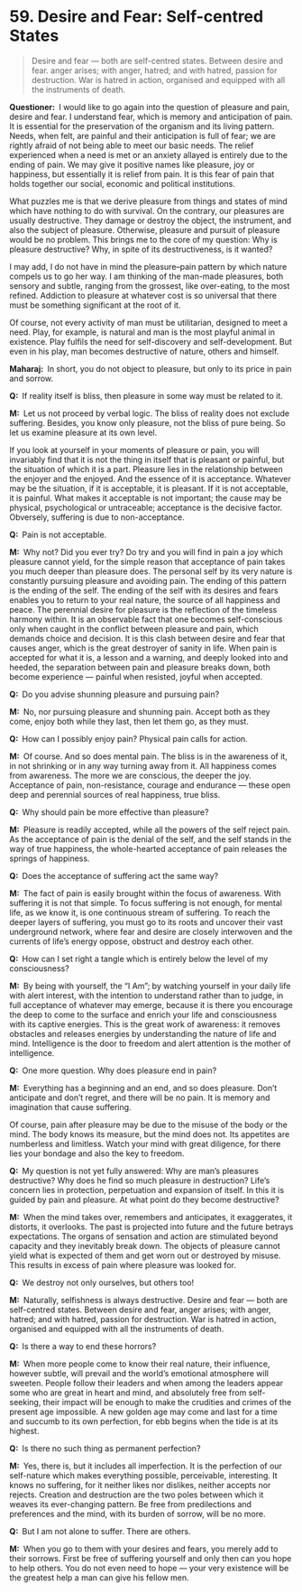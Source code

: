 # 59. Desire and Fear: Self-centred States

>Desire and fear — both are self-centred states. Between desire and fear. anger arises; with anger, hatred; and with hatred, passion for destruction. War is hatred in action, organised and equipped with all the instruments of death.

**Questioner:**&ensp;I would like to go again into the question of pleasure and pain, desire and fear. I understand fear, which is memory and anticipation of pain. It is essential for the preservation of the organism and its living pattern. Needs, when felt, are painful and their anticipation is full of fear; we are rightly afraid of not being able to meet our basic needs. The relief experienced when a need is met or an anxiety allayed is entirely due to the ending of pain. We may give it positive names like pleasure, joy or happiness, but essentially it is relief from pain. It is this fear of pain that holds together our social, economic and political institutions.

What puzzles me is that we derive pleasure from things and states of mind which have nothing to do with survival. On the contrary, our pleasures are usually destructive. They damage or destroy the object, the instrument, and also the subject of pleasure. Otherwise, pleasure and pursuit of pleasure would be no problem. This brings me to the core of my question: Why is pleasure destructive? Why, in spite of its destructiveness, is it wanted? 

I may add, I do not have in mind the pleasure–pain pattern by which nature compels us to go her way. I am thinking of the man-made pleasures, both sensory and subtle, ranging from the grossest, like over-eating, to the most refined. Addiction to pleasure at whatever cost is so universal that there must be something significant at the root of it. 

Of course, not every activity of man must be utilitarian, designed to meet a need. Play, for example, is natural and man is the most playful animal in existence. Play fulfils the need for self-discovery and self-development. But even in his play, man becomes destructive of nature, others and himself.

**Maharaj:**&ensp;In short, you do not object to pleasure, but only to its price in pain and sorrow.

**Q:**&ensp;If reality itself is bliss, then pleasure in some way must be related to it.

**M:**&ensp;Let us not proceed by verbal logic. The bliss of reality does not exclude suffering. Besides, you know only pleasure, not the bliss of pure being. So let us examine pleasure at its own level. 

If you look at yourself in your moments of pleasure or pain, you will invariably find that it is not the thing in itself that is pleasant or painful, but the situation of which it is a part. Pleasure lies in the relationship between the enjoyer and the enjoyed. And the essence of it is acceptance. Whatever may be the situation, if it is acceptable, it is pleasant. If it is not acceptable, it is painful. What makes it acceptable is not important; the cause may be physical, psychological or untraceable; acceptance is the decisive factor. Obversely, suffering is due to non-acceptance.

**Q:**&ensp;Pain is not acceptable.

**M:**&ensp;Why not? Did you ever try? Do try and you will find in pain a joy which pleasure cannot yield, for the simple reason that acceptance of pain takes you much deeper than pleasure does. The personal self by its very nature is constantly pursuing pleasure and avoiding pain. The ending of this pattern is the ending of the self. The ending of the self with its desires and fears enables you to return to your real nature, the source of all happiness and peace. The perennial desire for pleasure is the reflection of the timeless harmony within. It is an observable fact that one becomes self-conscious only when caught in the conflict between pleasure and pain, which demands choice and decision. It is this clash between desire and fear that causes anger, which is the great destroyer of sanity in life. When pain is accepted for what it is, a lesson and a warning, and deeply looked into and heeded, the separation between pain and pleasure breaks down, both become experience — painful when resisted, joyful when accepted.

**Q:**&ensp;Do you advise shunning pleasure and pursuing pain?

**M:**&ensp;No, nor pursuing pleasure and shunning pain. Accept both as they come, enjoy both while they last, then let them go, as they must.

**Q:**&ensp;How can I possibly enjoy pain? Physical pain calls for action.

**M:**&ensp;Of course. And so does mental pain. The bliss is in the awareness of it, in not shrinking or in any way turning away from it. All happiness comes from awareness. The more we are conscious, the deeper the joy. Acceptance of pain, non-resistance, courage and endurance — these open deep and perennial sources of real happiness, true bliss.

**Q:**&ensp;Why should pain be more effective than pleasure?

**M:**&ensp;Pleasure is readily accepted, while all the powers of the self reject pain. As the acceptance of pain is the denial of the self, and the self stands in the way of true happiness, the whole-hearted acceptance of pain releases the springs of happiness.

**Q:**&ensp;Does the acceptance of suffering act the same way?

**M:**&ensp;The fact of pain is easily brought within the focus of awareness. With suffering it is not that simple. To focus suffering is not enough, for mental life, as we know it, is one continuous stream of suffering. To reach the deeper layers of suffering, you must go to its roots and uncover their vast underground network, where fear and desire are closely interwoven and the currents of life’s energy oppose, obstruct and destroy each other.

**Q:**&ensp;How can I set right a tangle which is entirely below the level of my consciousness?

**M:**&ensp;By being with yourself, the “I Am”; by watching yourself in your daily life with alert interest, with the intention to understand rather than to judge, in full acceptance of whatever may emerge, because it is there you encourage the deep to come to the surface and enrich your life and consciousness with its captive energies. This is the great work of awareness: it removes obstacles and releases energies by understanding the nature of life and mind. Intelligence is the door to freedom and alert attention is the mother of intelligence.

**Q:**&ensp;One more question. Why does pleasure end in pain?

**M:**&ensp;Everything has a beginning and an end, and so does pleasure. Don’t anticipate and don’t regret, and there will be no pain. It is memory and imagination that cause suffering. 

Of course, pain after pleasure may be due to the misuse of the body or the mind. The body knows its measure, but the mind does not. Its appetites are numberless and limitless. Watch your mind with great diligence, for there lies your bondage and also the key to freedom.

**Q:**&ensp;My question is not yet fully answered: Why are man’s pleasures destructive? Why does he find so much pleasure in destruction? Life’s concern lies in protection, perpetuation and expansion of itself. In this it is guided by pain and pleasure. At what point do they become destructive?

**M:**&ensp;When the mind takes over, remembers and anticipates, it exaggerates, it distorts, it overlooks. The past is projected into future and the future betrays expectations. The organs of sensation and action are stimulated beyond capacity and they inevitably break down. The objects of pleasure cannot yield what is expected of them and get worn out or destroyed by misuse. This results in excess of pain where pleasure was looked for.

**Q:**&ensp;We destroy not only ourselves, but others too!

**M:**&ensp;Naturally, selfishness is always destructive. Desire and fear — both are self-centred states. Between desire and fear, anger arises; with anger, hatred; and with hatred, passion for destruction. War is hatred in action, organised and equipped with all the instruments of death.

**Q:**&ensp;Is there a way to end these horrors?

**M:**&ensp;When more people come to know their real nature, their influence, however subtle, will prevail and the world’s emotional atmosphere will sweeten. People follow their leaders and when among the leaders appear some who are great in heart and mind, and absolutely free from self-seeking, their impact will be enough to make the crudities and crimes of the present age impossible. A new golden age may come and last for a time and succumb to its own perfection, for ebb begins when the tide is at its highest.

**Q:**&ensp;Is there no such thing as permanent perfection?

**M:**&ensp;Yes, there is, but it includes all imperfection. It is the perfection of our self-nature which makes everything possible, perceivable, interesting. It knows no suffering, for it neither likes nor dislikes, neither accepts nor rejects. Creation and destruction are the two poles between which it weaves its ever-changing pattern. Be free from predilections and preferences and the mind, with its burden of sorrow, will be no more.

**Q:**&ensp;But I am not alone to suffer. There are others.

**M:**&ensp;When you go to them with your desires and fears, you merely add to their sorrows. First be free of suffering yourself and only then can you hope to help others. You do not even need to hope — your very existence will be the greatest help a man can give his fellow men.